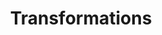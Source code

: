 ---
layout: connectorsAll
title: "Transformations"
collection: connectors
permalink: /connectors/transformations
author_profile: false
mastheadNavItem: Connectors
slug: "transformations"
---